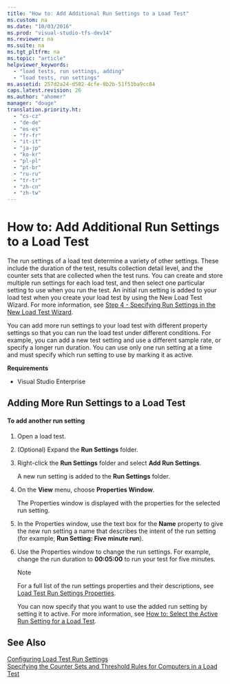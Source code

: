 ```yaml
---
title: "How to: Add Additional Run Settings to a Load Test"
ms.custom: na
ms.date: "10/03/2016"
ms.prod: "visual-studio-tfs-dev14"
ms.reviewer: na
ms.suite: na
ms.tgt_pltfrm: na
ms.topic: "article"
helpviewer_keywords: 
  - "load tests, run settings, adding"
  - "load tests, run settings"
ms.assetid: 257d2a24-d582-4cfe-8b2b-51f51ba9cc84
caps.latest.revision: 26
ms.author: "ahomer"
manager: "douge"
translation.priority.ht: 
  - "cs-cz"
  - "de-de"
  - "es-es"
  - "fr-fr"
  - "it-it"
  - "ja-jp"
  - "ko-kr"
  - "pl-pl"
  - "pt-br"
  - "ru-ru"
  - "tr-tr"
  - "zh-cn"
  - "zh-tw"
---
```

# How to: Add Additional Run Settings to a Load Test
The run settings of a load test determine a variety of other settings. These include the duration of the test, results collection detail level, and the counter sets that are collected when the test runs. You can create and store multiple run settings for each load test, and then select one particular setting to use when you run the test. An initial run setting is added to your load test when you create your load test by using the New Load Test Wizard. For more information, see [Step 4 - Specifying Run Settings in the New Load Test Wizard](../Topic/Creating%20load%20tests.md#CreatingLoadTestsUsingWizardStep4).  
  
 You can add more run settings to your load test with different property settings so that you can run the load test under different conditions. For example, you can add a new test setting and use a different sample rate, or specify a longer run duration. You can use only one run setting at a time and must specify which run setting to use by marking it as active.  
  
 **Requirements**  
  
-   Visual Studio Enterprise  
  
## Adding More Run Settings to a Load Test  
  
#### To add another run setting  
  
1.  Open a load test.  
  
2.  (Optional) Expand the **Run Settings** folder.  
  
3.  Right-click the **Run Settings** folder and select **Add Run Settings**.  
  
     A new run setting is added to the **Run Settings** folder.  
  
4.  On the **View** menu, choose **Properties Window**.  
  
     The Properties window is displayed with the properties for the selected run setting.  
  
5.  In the Properties window, use the text box for the **Name** property to give the new run setting a name that describes the intent of the run setting (for example, **Run Setting: Five minute run**).  
  
6.  Use the Properties window to change the run settings. For example, change the run duration to **00:05:00** to run your test for five minutes.  
  
    > [!NOTE]
    >  For a full list of the run settings properties and their descriptions, see [Load Test Run Settings Properties](../dv_TeamTestALM/load-test-run-settings-properties.md).  
  
     You can now specify that you want to use the added run setting by setting it to active. For more information, see [How to: Select the Active Run Setting for a Load Test](../dv_TeamTestALM/how-to--select-the-active-run-setting-for-a-load-test.md).  
  
## See Also  
 [Configuring Load Test Run Settings](../dv_TeamTestALM/configuring-load-test-run-settings.md)   
 [Specifying the Counter Sets and Threshold Rules for Computers in a Load Test](../dv_TeamTestALM/specifying-the-counter-sets-and-threshold-rules-for-computers-in-a-load-test.md)